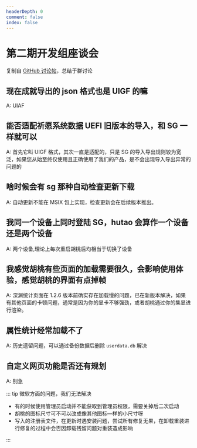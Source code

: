```yaml
---
headerDepth: 0
comment: false
index: false
---
```


# 第二期开发组座谈会

复制自 [GitHub 讨论帖](https://github.com/DGP-Studio/Snap.Hutao/discussions/280)，总结于群讨论

## 现在成就导出的 json 格式也是 UIGF 的嘛

A: UIAF

## 能否适配祈愿系统数据 UEFI 旧版本的导入，和 SG 一样就可以

A: 首先它叫 UIGF 格式，其次一直是适配的，只是 SG 的导入导出规则较为宽泛，如果您从始至终仅使用且正确使用了我们的产品，是不会出现导入导出异常的问题的

## 啥时候会有 sg 那种自动检查更新下载

A: 自动更新不能在 MSIX 包上实现，检查更新会在后续版本推出。

## 我同一个设备上同时登陆 SG，hutao 会算作一个设备还是两个设备

A: 两个设备,理论上每次重启胡桃后均相当于切换了设备

## 我感觉胡桃有些页面的加载需要很久，会影响使用体验，感觉胡桃的界面有点掉帧

A: 深渊统计页面在 1.2.6 版本前确实存在加载慢的问题，已在新版本解决，如果有其他页面的卡顿问题，通常是因为你的显卡不够强劲，或者胡桃通过你的集显进行渲染。

## 属性统计经常加载不了

A: 历史遗留问题，可以通过备份数据后删除 `userdata.db` 解决

## 自定义网页功能是否还有规划

A: 别急

::: tip 微软方面的问题，我们无法解决

- 有的时候使用管理员启动并不能获取到管理员权限，需要关掉后二次启动
- 胡桃的图标尺寸可不可以改成像其他图标—样的小尺寸呀
- 写入的注册表文件，在更新时遇安装问题，尝试所有修复无果，在卸载重装进行修复的过程中会否因卸载残留问题对重装造成影响

:::
